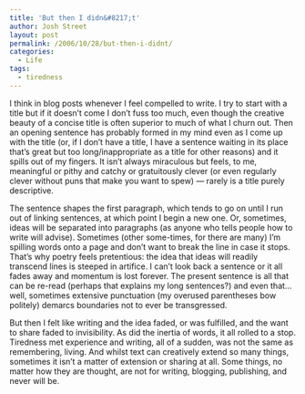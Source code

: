 ```yaml
---
title: 'But then I didn&#8217;t'
author: Josh Street
layout: post
permalink: /2006/10/28/but-then-i-didnt/
categories:
  - Life
tags:
  - tiredness
---
```

I think in blog posts whenever I feel compelled to write. I try to start with a title but if it doesn&#8217;t come I don&#8217;t fuss too much, even though the creative beauty of a concise title is often superior to much of what I churn out. Then an opening sentence has probably formed in my mind even as I come up with the title (or, if I don&#8217;t have a title, I have a sentence waiting in its place that&#8217;s great but too long/inappropriate as a title for other reasons) and it spills out of my fingers. It isn&#8217;t always miraculous but feels, to me, meaningful or pithy and catchy or gratuitously clever (or even regularly clever without puns that make you want to spew) &#8212; rarely is a title purely descriptive.

The sentence shapes the first paragraph, which tends to go on until I run out of linking sentences, at which point I begin a new one. Or, sometimes, ideas will be separated into paragraphs (as anyone who tells people how to write will advise). Sometimes (other some-times, for there are many) I&#8217;m spilling words onto a page and don&#8217;t want to break the line in case it stops. That&#8217;s why poetry feels pretentious: the idea that ideas will readily transcend lines is steeped in artifice. I can&#8217;t look back a sentence or it all fades away and momentum is lost forever. The present sentence is all that can be re-read (perhaps that explains my long sentences?) and even that&#8230; well, sometimes extensive punctuation (my overused parentheses bow politely) demarcs boundaries not to ever be transgressed.

But then I felt like writing and the idea faded, or was fulfilled, and the want to share faded to invisibility. As did the inertia of words, it all rolled to a stop. Tiredness met experience and writing, all of a sudden, was not the same as remembering, living. And whilst text can creatively extend so many things, sometimes it isn&#8217;t a matter of extension or sharing at all. Some things, no matter how they are thought, are not for writing, blogging, publishing, and never will be.